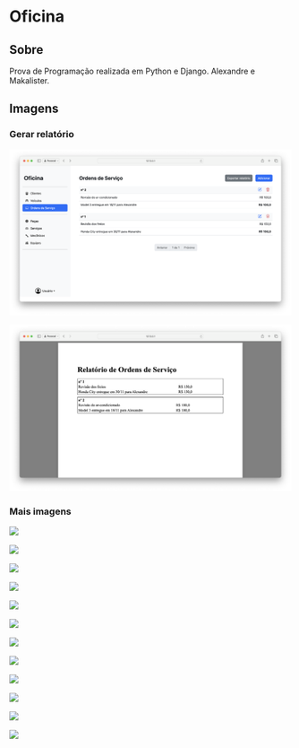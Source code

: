 # Oficina

## Sobre

Prova de Programação realizada em Python e Django.
Alexandre e Makalister.

## Imagens

### Gerar relatório

![](/readme/13.png)

![](/readme/14.png)

### Mais imagens

![](/readme/1.png)

![](/readme/10.png)

![](/readme/2.png)

![](/readme/3.png)

![](/readme/4.png)

![](/readme/5.png)

![](/readme/6.png)

![](/readme/7.png)

![](/readme/8.png)

![](/readme/9.png)

![](/readme/11.png)

![](/readme/12.png)